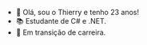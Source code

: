 - 👋 Olá, sou o Thierry e tenho 23 anos!
- 📚 Estudante de C# e .NET.
- 🔀 Em transição de carreira.

<!---
ThierryS99/ThierryS99 is a ✨ special ✨ repository because its `README.md` (this file) appears on your GitHub profile.
You can click the Preview link to take a look at your changes.
--->
